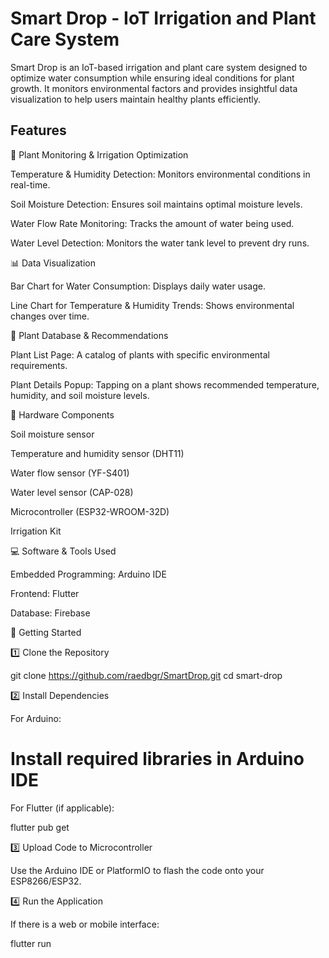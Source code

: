 # Smart Drop - IoT Irrigation and Plant Care System

Smart Drop is an IoT-based irrigation and plant care system designed to optimize water consumption while ensuring ideal conditions for plant growth. It monitors environmental factors and provides insightful data visualization to help users maintain healthy plants efficiently.

## Features

🌱 Plant Monitoring & Irrigation Optimization

Temperature & Humidity Detection: Monitors environmental conditions in real-time.

Soil Moisture Detection: Ensures soil maintains optimal moisture levels.

Water Flow Rate Monitoring: Tracks the amount of water being used.

Water Level Detection: Monitors the water tank level to prevent dry runs.

📊 Data Visualization

Bar Chart for Water Consumption: Displays daily water usage.

Line Chart for Temperature & Humidity Trends: Shows environmental changes over time.

🌿 Plant Database & Recommendations

Plant List Page: A catalog of plants with specific environmental requirements.

Plant Details Popup: Tapping on a plant shows recommended temperature, humidity, and soil moisture levels.

🔧 Hardware Components

Soil moisture sensor

Temperature and humidity sensor (DHT11)

Water flow sensor (YF-S401)

Water level sensor (CAP-028)

Microcontroller (ESP32-WROOM-32D)

Irrigation Kit

💻 Software & Tools Used

Embedded Programming: Arduino IDE

Frontend: Flutter 

Database: Firebase

🚀 Getting Started

1️⃣ Clone the Repository

git clone https://github.com/raedbgr/SmartDrop.git
cd smart-drop

2️⃣ Install Dependencies

For Arduino:

# Install required libraries in Arduino IDE

For Flutter (if applicable):

flutter pub get

3️⃣ Upload Code to Microcontroller

Use the Arduino IDE or PlatformIO to flash the code onto your ESP8266/ESP32.

4️⃣ Run the Application

If there is a web or mobile interface:

flutter run
